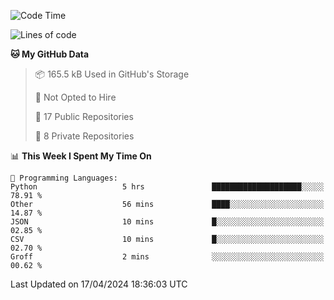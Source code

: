 <!--START_SECTION:waka-->
![Code Time](http://img.shields.io/badge/Code%20Time-882%20hrs%2027%20mins-blue)

![Lines of code](https://img.shields.io/badge/From%20Hello%20World%20I%27ve%20Written-208.0%20thousand%20lines%20of%20code-blue)

**🐱 My GitHub Data** 

> 📦 165.5 kB Used in GitHub's Storage 
 > 
> 🚫 Not Opted to Hire
 > 
> 📜 17 Public Repositories 
 > 
> 🔑 8 Private Repositories 
 > 
📊 **This Week I Spent My Time On** 

```text
💬 Programming Languages: 
Python                   5 hrs               ████████████████████░░░░░   78.91 % 
Other                    56 mins             ████░░░░░░░░░░░░░░░░░░░░░   14.87 % 
JSON                     10 mins             █░░░░░░░░░░░░░░░░░░░░░░░░   02.85 % 
CSV                      10 mins             █░░░░░░░░░░░░░░░░░░░░░░░░   02.70 % 
Groff                    2 mins              ░░░░░░░░░░░░░░░░░░░░░░░░░   00.62 % 
```


 Last Updated on 17/04/2024 18:36:03 UTC
<!--END_SECTION:waka-->
